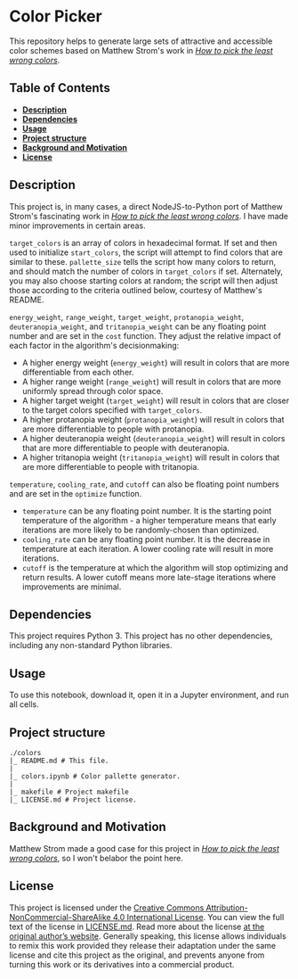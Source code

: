 # Color Picker

This repository helps to generate large sets of attractive and accessible color schemes based on Matthew Strom's work in [*How to pick the least wrong colors*](https://matthewstrom.com/writing/how-to-pick-the-least-wrong-colors).

## Table of Contents

* [**Description**](#description)
* [**Dependencies**](#dependencies)
* [**Usage**](#usage)
* [**Project structure**](#project-structure)
* [**Background and Motivation**](#background-and-motivation)
* [**License**](#license)

## Description

This project is, in many cases, a direct NodeJS-to-Python port of Matthew Strom's fascinating work in [*How to pick the least wrong colors*](https://matthewstrom.com/writing/how-to-pick-the-least-wrong-colors). I have made minor improvements in certain areas.

`target_colors` is an array of colors in hexadecimal format. If set and then used to initialize `start_colors`, the script will attempt to find colors that are similar to these. `pallette_size` tells the script how many colors to return, and should match the number of colors in `target_colors` if set. Alternately, you may also choose starting colors at random; the script will then adjust those according to the criteria outlined below, courtesy of Matthew's README.

`energy_weight`, `range_weight`, `target_weight`, `protanopia_weight`, `deuteranopia_weight`, and `tritanopia_weight` can be any floating point number and are set in the `cost` function. They adjust the relative impact of each factor in the algorithm's decisionmaking:

* A higher energy weight (`energy_weight`) will result in colors that are more differentiable from each other.
* A higher range weight (`range_weight`) will result in colors that are more uniformly spread through color space.
* A higher target weight (`target_weight`) will result in colors that are closer to the target colors specified with `target_colors`.
* A higher protanopia weight (`protanopia_weight`) will result in colors that are more differentiable to people with protanopia.
* A higher deuteranopia weight (`deuteranopia_weight`) will result in colors that are more differentiable to people with deuteranopia.
* A higher tritanopia weight (`tritanopia_weight`) will result in colors that are more differentiable to people with tritanopia.

`temperature`, `cooling_rate`, and `cutoff` can also be floating point numbers and are set in the `optimize` function. 

* `temperature` can be any floating point number. It is the starting point temperature of the algorithm - a higher temperature means that early iterations are more likely to be randomly-chosen than optimized.
* `cooling_rate` can be any floating point number. It is the decrease in temperature at each iteration. A lower cooling rate will result in more iterations.
* `cutoff` is the temperature at which the algorithm will stop optimizing and return results. A lower cutoff means more late-stage iterations where improvements are minimal.

## Dependencies

This project requires Python 3. This project has no other dependencies, including any non-standard Python libraries.

## Usage

To use this notebook, download it, open it in a Jupyter environment, and run all cells.

## Project structure

```
./colors
|_ README.md # This file.
|
|_ colors.ipynb # Color pallette generator.
|
|_ makefile # Project makefile
|_ LICENSE.md # Project license.
```

## Background and Motivation

Matthew Strom made a good case for this project in [*How to pick the least wrong colors*](https://matthewstrom.com/writing/how-to-pick-the-least-wrong-colors), so I won't belabor the point here.

## License

This project is licensed under the [Creative Commons Attribution-NonCommercial-ShareAlike 4.0 International License](https://creativecommons.org/licenses/by-nc-sa/4.0/). You can view the full text of the license in [LICENSE.md](./LICENSE.md). Read more about the license [at the original author’s website](https://zacs.site/disclaimers.html). Generally speaking, this license allows individuals to remix this work provided they release their adaptation under the same license and cite this project as the original, and prevents anyone from turning this work or its derivatives into a commercial product.
